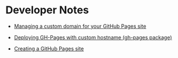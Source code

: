 # Developer Notes

- [Managing a custom domain for your GitHub Pages site](https://docs.github.com/en/pages/configuring-a-custom-domain-for-your-github-pages-site/managing-a-custom-domain-for-your-github-pages-site)

- [Deploying GH-Pages with custom hostname (gh-pages package)](https://github.com/tschaub/gh-pages#deploying-to-github-pages-with-custom-domain)

- [Creating a GitHub Pages site](https://docs.github.com/en/pages/getting-started-with-github-pages/creating-a-github-pages-site)